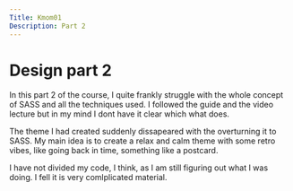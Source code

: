```yaml
---
Title: Kmom01
Description: Part 2
---
```


Design part 2
==================

In this part 2 of the course, I quite frankly struggle with the whole concept of SASS and all the techniques used. I followed the guide and the video lecture but in my mind I dont have it clear which what does. 

The theme I had created suddenly dissapeared with the overturning it to SASS. My main idea is to create a relax and calm theme with some retro vibes, like going back in time, something like a postcard.

I have not divided my code, I think, as I am still figuring out what I was doing. I fell it is very comlplicated material.

